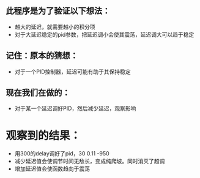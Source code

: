 <!--
 * @Author: Runze Yuan 1959180242@qq.com
 * @Date: 2022-11-14 18:59:05
 * @LastEditors: Runze Yuan 1959180242@qq.com
 * @LastEditTime: 2022-11-14 21:01:04
 * @FilePath: \RS_AS2\Experiments\OscillateTest\README.md
 * @Description: 
 * 
 * Copyright (c) 2022 by Runze Yuan 1959180242@qq.com, All Rights Reserved. 
-->
## 此程序是为了验证以下想法：
- 越大的延迟，就需要越小的积分项
- 对于大延迟稳定的pid参数，把延迟调小会使其震荡，延迟调大可以趋于稳定

## 记住：原本的猜想：
- 对于一个PID控制器，延迟可能有助于其保持稳定

## 现在我们在做的：
- 对于某一个延迟调好PID，然后减少延迟，观察影响

# 观察到的结果：
- 用300的delay调好了pid，30 0.11 -950
- 减少延迟值会使调节时间无敌长，变成纯爬坡。同时消灭了超调
- 增加延迟值会使函数趋向于震荡